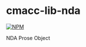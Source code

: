 # cmacc-lib-nda

[![NPM](https://nodei.co/npm/cmacc-lib-us.png?compact=true)](https://nodei.co/npm/cmacc-lib-nda/)

NDA Prose Object
